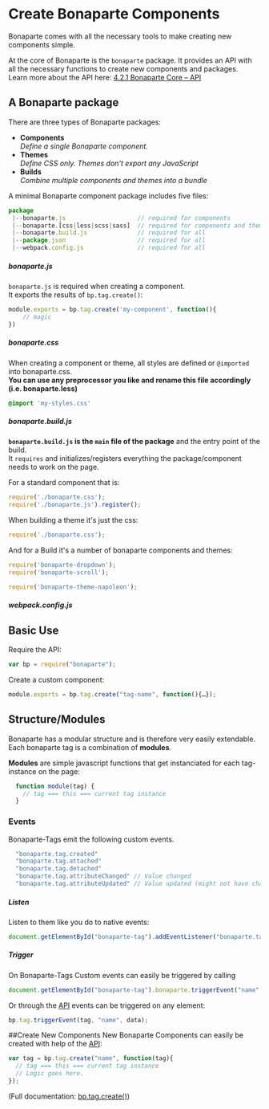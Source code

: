 # Create Bonaparte Components

Bonaparte comes with all the necessary tools to make creating new components simple.

At the core of Bonaparte is the `bonaparte` package. It provides an API with all the necessary functions to create new components and packages.<br> Learn more about the API here: [4.2.1 Bonaparte Core – API](advanced/api-core.md)


## A Bonaparte package

There are three types of Bonaparte packages: 
* **Components**<br>*Define a single Bonaparte component.*
* **Themes**<br>*Define CSS only. Themes don't export any JavaScript*
* **Builds**<br>*Combine multiple components and themes into a bundle*

A minimal Bonaparte component package includes five files:

```javascript
package
 |--bonaparte.js                    // required for components
 |--bonaparte.[css|less|scss|sass]  // required for components and themes
 |--bonaparte.build.js              // required for all
 |--package.json                    // required for all
 |--webpack.config.js               // required for all
```


##### bonaparte.js
`bonaparte.js` is required when creating a component.<br>
It exports the results of `bp.tag.create()`:

```javascript
module.exports = bp.tag.create('my-component', function(){
    // magic
})
```

##### bonaparte.css
When creating a component or theme, all styles are defined or `@imported` into bonaparte.css.<br>
**You can use any preprocessor you like and rename this file accordingly (i.e. bonaparte.less)**

```css
@import 'my-styles.css'
```

##### bonaparte.build.js
**`bonaparte.build.js` is the `main` file of the package** and the entry point of the build.<br>
It `requires` and initializes/registers everything the package/component needs to work on the page.

For a standard component that is:

```javascript
require('./bonaparte.css');
require('./bonaparte.js').register();
```

When building a theme it's just the css:
```javascript
require('./bonaparte.css');
```

And for a Build it's a number of bonaparte components and themes:

```javascript
require('bonaparte-dropdown');
require('bonaparte-scroll');

require('bonaparte-theme-napoleon');
```

##### webpack.config.js






## Basic Use

Require the API:
```javascript
var bp = require("bonaparte");
```

Create a custom component:
```javascript
module.exports = bp.tag.create("tag-name", function(){…});
```

## Structure/Modules

Bonaparte has a modular structure and is therefore very easily extendable.
Each bonaparte tag is a combination of __modules__.

__Modules__ are simple javascript functions that get instanciated for each tag-instance on the page:

```javascript
  function module(tag) {
    // tag === this === current tag instance
  }
```

### Events

Bonaparte-Tags emit the following custom events.

```javascript
  "bonaparte.tag.created"
  "bonaparte.tag.attached"
  "bonaparte.tag.detached"
  "bonaparte.tag.attributeChanged" // Value changed
  "bonaparte.tag.attributeUpdated" // Value updated (might not have changed)
```

##### Listen
Listen to them like you do to native events:
```javascript
document.getElementById("bonaparte-tag").addEventListener("bonaparte.tag.created", handler);
```

##### Trigger
On Bonaparte-Tags Custom events can easily be triggered by calling
```javascript
document.getElementById("bonaparte-tag").bonaparte.triggerEvent("name", data)
```

Or through the [API](#api) events can be triggered on any element: 
```javascript
bp.tag.triggerEvent(tag, "name", data);
```

##Create New Components
New Bonaparte Components can easily be created with help of the [API](#api):

```javascript
var tag = bp.tag.create("name", function(tag){
  // tag === this === current tag instance
  // Logic goes here.
});
```
(Full documentation: [bp.tag.create()](#bptagcreate))

